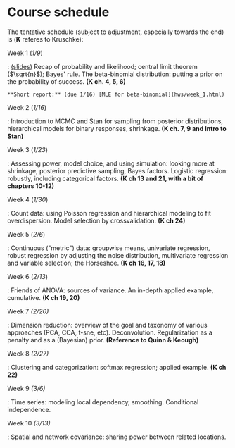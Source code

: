 # Course schedule

The tentative schedule (subject to adjustment, especially towards the end) is
(**K** referes to Kruschke):

Week 1 (*1/9*)

: [(slides)](slides/week_1.slides.html) Recap of probability and likelihood;
    central limit theorem ($\sqrt{n}$);
    Bayes' rule.
    The beta-binomial distribution: putting a prior on the probability of success.
    **(K ch. 4, 5, 6)**

    **Short report:** (due 1/16) [MLE for beta-binomial](hws/week_1.html)

Week 2 (*1/16*)

: Introduction to MCMC and Stan for sampling from posterior distributions,
    hierarchical models for binary responses, shrinkage.
    **(K ch. 7, 9 and Intro to Stan)** 


Week 3 (*1/23*)

: Assessing power, model choice, and using simulation: looking more at shrinkage,
    posterior predictive sampling, Bayes factors.
    Logistic regression: robustly, including categorical factors.
    **(K ch 13 and 21, with a bit of chapters 10-12)**


Week 4 (*1/30*)

: Count data: using Poisson regression and hierarchical modeling
    to fit overdispersion.  Model selection by crossvalidation.
    **(K ch 24)**


Week 5 (*2/6*)

: Continuous ("metric") data: groupwise means, univariate regression, robust regression
    by adjusting the noise distribution, multivariate regression and variable selection; the Horseshoe.
    **(K ch 16, 17, 18)**


Week 6 (*2/13*)

: Friends of ANOVA: sources of variance.  An in-depth applied example, cumulative.
    **(K ch 19, 20)**

Week 7 *(2/20)*

: Dimension reduction: overview of the goal and taxonomy of various approaches (PCA, CCA, t-sne, etc).
    Deconvolution. Regularization as a penalty and as a (Bayesian) prior.
    **(Reference to Quinn & Keough)**

Week 8 *(2/27)*

: Clustering and categorization: softmax regression; applied example.
   **(K ch 22)** 

Week 9 *(3/6)*

: Time series: modeling local dependency, smoothing. Conditional independence.


Week 10 *(3/13)*

: Spatial and network covariance: sharing power between related locations.



